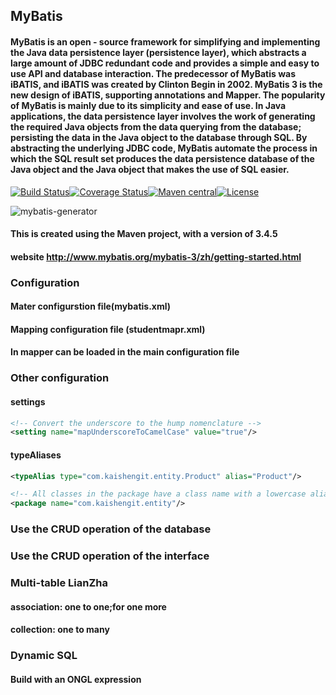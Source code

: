 

## MyBatis

####        MyBatis is an open - source framework for simplifying and implementing the Java data persistence layer (persistence layer), which abstracts a large amount of JDBC redundant code and provides a simple and easy to use API and database interaction. The predecessor of MyBatis was iBATIS, and iBATIS was created by Clinton Begin in 2002. MyBatis 3 is the new design of iBATIS, supporting annotations and Mapper. The popularity of MyBatis is mainly due to its simplicity and ease of use. In Java applications, the data persistence layer involves the work of generating the required Java objects from the data querying from the database; persisting the data in the Java object to the database through SQL. By abstracting the underlying JDBC code, MyBatis automate the process in which the SQL result set produces the data persistence database of the Java object and the Java object that makes the use of SQL easier.

 [![Build Status](https://travis-ci.org/mybatis/generator.svg?branch=master)](https://travis-ci.org/mybatis/generator)[![Coverage Status](https://coveralls.io/repos/mybatis/generator/badge.svg?branch=master&service=github)](https://coveralls.io/github/mybatis/generator?branch=master)[![Maven central](https://maven-badges.herokuapp.com/maven-central/org.mybatis.generator/mybatis-generator/badge.svg)](https://maven-badges.herokuapp.com/maven-central/org.mybatis.generator/mybatis-generator)[![License](http://img.shields.io/:license-apache-brightgreen.svg)](http://www.apache.org/licenses/LICENSE-2.0.html)

 ![mybatis-generator](http://mybatis.github.io/images/mybatis-logo.png)

 #### This is created using the Maven project, with a version of 3.4.5 

#### website http://www.mybatis.org/mybatis-3/zh/getting-started.html

### Configuration

#### Mater configurstion file(mybatis.xml)

#### Mapping configuration file (studentmapr.xml)

#### In mapper can be loaded in the main configuration file

### Other configuration

#### settings

``` xml
<!-- Convert the underscore to the hump nomenclature -->
<setting name="mapUnderscoreToCamelCase" value="true"/>
```

#### typeAliases

``` xml
<typeAlias type="com.kaishengit.entity.Product" alias="Product"/>

<!-- All classes in the package have a class name with a lowercase alias -->
<package name="com.kaishengit.entity"/>
```

### Use the CRUD operation of the database

### Use the CRUD operation of the interface

### Multi-table LianZha

#### association: one to one;for one more

#### collection: one to many

### Dynamic SQL

#### Build with an ONGL expression







